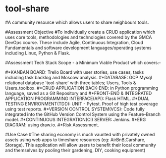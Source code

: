 # tool-share
#A community resource which allows users to share neighbours tools.

#Assessment Objective
#To individually create a CRUD application which uses core tools, methodologies and technologies covered by the GMCA DevOps course. These include Agile, Continuous Integration, Cloud Fundamentals and software development languages/operating systems including Linux, Python & Flask.

#Assessment Tech Stack Scope - a Minimum Viable Product which covers:- 

#*KANBAN BOARD: Trello Board with user stories, use cases, tasks including task backlog and Moscow analysis.
#*DATABASE: GCP Mysql relational database 'tool-share' with three tables; Users, Tools & Users_toolbox.
#*CRUD APPLICATION BACK-END: in Python programming language, saved as a Git Repository and
#*FRONT-END & INTEGRATED APPLICATION PROGRAMMING INTERFACE(API): Flask HTML.
#*DUAL TESTING ENVIRONMENT(TDD): UNIT - Pytest. Proof of high test coverage using test reports.
#*VERSION CONTROL SYSTEM(VCS): Code fully integrated into the GitHub Version Control System using the Feature-Branch model.
#*CONTINUOUS INTEGRATION(CI) SERVER: Jenkins.
#*ERG DIAGRAM: using draw.io.
#*Risk Assessment.

#Use Case
#The sharing economy is much vaunted with privately owned assets using web apps to timeshare resources (eg: AirBnB,Carshare, Storage). This application will allow users to benefit their local community and themselves by pooling their gardening, DIY, cooking equipment)
#
#
#
#
#
#
